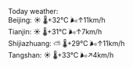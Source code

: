 Today weather:  
Beijing: ☀️ 🌡️+32°C 🌬️↑11km/h  
Tianjin: ☀️ 🌡️+31°C 🌬️↑7km/h  
Shijiazhuang: ⛅️  🌡️+29°C 🌬️↑11km/h  
Tangshan: ☀️ 🌡️+33°C 🌬️↗4km/h  
